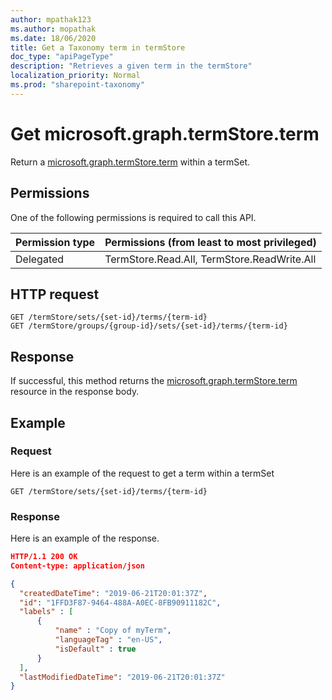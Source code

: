 ```yaml
---
author: mpathak123
ms.author: mopathak
ms.date: 18/06/2020
title: Get a Taxonomy term in termStore
doc_type: "apiPageType"
description: "Retrieves a given term in the termStore"
localization_priority: Normal
ms.prod: "sharepoint-taxonomy"
---
```

# Get microsoft.graph.termStore.term

Return a [microsoft.graph.termStore.term][] within a termSet.

## Permissions

One of the following permissions is required to call this API. 

|Permission type      | Permissions (from least to most privileged)              |
|:--------------------|:---------------------------------------------------------|
|Delegated | TermStore.Read.All, TermStore.ReadWrite.All |


## HTTP request

```http
GET /termStore/sets/{set-id}/terms/{term-id}
GET /termStore/groups/{group-id}/sets/{set-id}/terms/{term-id}
```
## Response

If successful, this method returns the [microsoft.graph.termStore.term] resource in the response body.

## Example

### Request

Here is an example of the request to get a term within a termSet

```http
GET /termStore/sets/{set-id}/terms/{term-id}
```

### Response

Here is an example of the response.

```json
HTTP/1.1 200 OK
Content-type: application/json

{
  "createdDateTime": "2019-06-21T20:01:37Z",
  "id": "1FFD3F87-9464-488A-A0EC-8FB90911182C",
  "labels" : [
      {
          "name" : "Copy of myTerm",
          "languageTag" : "en-US",
          "isDefault" : true
      }
  ],
  "lastModifiedDateTime": "2019-06-21T20:01:37Z"
}
```

[microsoft.graph.termStore.term]: ../resources/term.md

<!--
{
  "type": "#page.annotation",
  "description": "Get term entity in termStore",
  "keywords": "term,termStore",
  "section": "documentation",
  "tocPath": "termStore/Get term",
  "suppressions": [
  ]
}
-->
